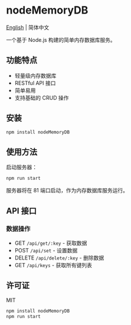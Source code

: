 # nodeMemoryDB

[English](./README_EN.md) | 简体中文

一个基于 Node.js 构建的简单内存数据库服务。

## 功能特点

- 轻量级内存数据库
- RESTful API 接口
- 简单易用
- 支持基础的 CRUD 操作

## 安装

```bash
npm install nodeMemoryDB
```

## 使用方法

启动服务器：

```bash
npm run start
```

服务器将在 81 端口启动，作为内存数据库服务运行。

## API 接口

### 数据操作

- GET `/api/get/:key` - 获取数据
- POST `/api/set` - 设置数据
- DELETE `/api/delete/:key` - 删除数据
- GET `/api/keys` - 获取所有键列表

## 许可证

MIT 

```javascript
npm install nodeMemoryDB 
npm run start
```